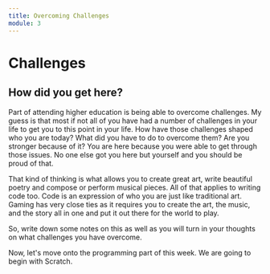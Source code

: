 ```yaml
---
title: Overcoming Challenges
module: 3
---
```


# Challenges

## How did you get here?

<!-- video here -->

Part of attending higher education is being able to overcome challenges.  My guess is that most if not all of you have had a number of challenges in your life to get you to this point in your life.  How have those challenges shaped who you are today?  What did you have to do to overcome them?  Are you stronger because of it?  You are here because you were able to get through those issues.  No one else got you here but yourself and you should be proud of that.

That kind of thinking is what allows you to create great art, write beautiful poetry and compose or perform musical pieces.  All of that applies to writing code too.  Code is an expression of who you are just like traditional art.  Gaming has very close ties as it requires you to create the art, the music, and the story all in one and put it out there for the world to play.

So, write down some notes on this as well as you will turn in your thoughts on what challenges you have overcome.

Now, let's move onto the programming part of this week.  We are going to begin with Scratch.

